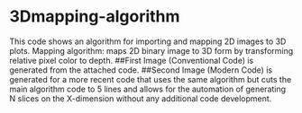 # 3Dmapping-algorithm
This code shows an algorithm for importing and mapping 2D images to 3D plots. Mapping algorithm: maps 2D binary image to 3D form by transforming relative pixel color to depth. 
##First Image (Conventional Code) is generated from the attached code.
##Second Image (Modern Code) is generated for a more recent code that uses the same algorithm but cuts the main algorithm code to 5 lines
and allows for the automation of generating N slices on the X-dimension without any additional code development. 
